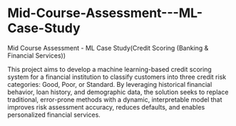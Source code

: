 # Mid-Course-Assessment---ML-Case-Study
Mid Course Assessment - ML Case Study(Credit Scoring (Banking &amp; Financial Services))


This project aims to develop a machine learning-based credit scoring system for a financial institution to classify customers into three credit risk categories: Good, Poor, or Standard. By leveraging historical financial behavior, loan history, and demographic data, the solution seeks to replace traditional, error-prone methods with a dynamic, interpretable model that improves risk assessment accuracy, reduces defaults, and enables personalized financial services.
